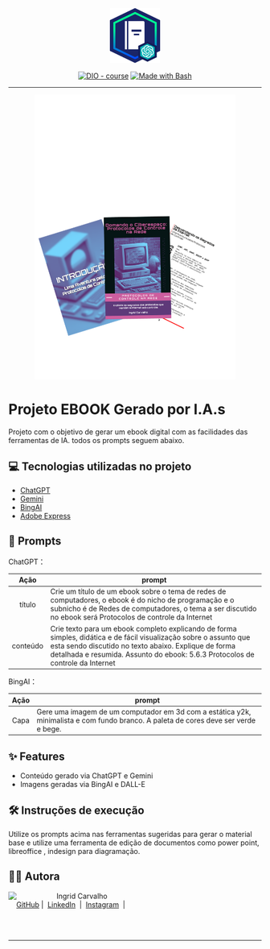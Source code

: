 <p align="center">
    <img width="100" src="banner.png">
</p>


<p align="center">
<a href="https://dio.me/"><img src="https://img.shields.io/badge/DIO-Course-28DA77?logo=youtube" alt="DIO - course"></a>
<a href="https://www.gnu.org/software/bash/" title="Go to Bash homepage"><img src="https://img.shields.io/badge/Prompt-Project-blue?logo=gnu-bash&amp;logoColor=white" alt="Made with Bash"></a></p>

-------


<p align="center">
<img 
    src="divisória de página para novo capítulo.png"
    width="400"  
/>
</p>

# Projeto EBOOK Gerado por I.A.s



Projeto com o objetivo de gerar um ebook digital com as facilidades das ferramentas de IA. todos os prompts
seguem abaixo.


## 💻 Tecnologias utilizadas no projeto

- [ChatGPT](https://chat.openai.com/)
- [Gemini](https://gemini.google.com)
- [BingAI](https://www.bing.com/chat)
- [Adobe Express](https://new.express.adobe.com)

## 🧠 Prompts


ChatGPT：

|   Ação   | prompt                                                                                                                                                                                                                                                                         |
| :------: | ------------------------------------------------------------------------------------------------------------------------------------------------------------------------------------------------------------------------------------------------------------------------------ |
|  título  | Crie um título de um ebook sobre o tema de redes de computadores, o ebook é do nicho de programação e o subnicho é de Redes de computadores, o tema a ser discutido no ebook será Protocolos de controle da Internet                                                        |
| conteúdo | Crie texto para um ebook completo explicando de forma simples, didática e de fácil visualização sobre o assunto que esta sendo discutido no texto abaixo. Explique de forma detalhada e resumida. Assunto do ebook: 5.6.3 Protocolos de controle da Internet|


BingAI：

|  Ação  | prompt                                                                                 |
| :----: | -------------------------------------------------------------------------------------- |
| Capa | Gere uma imagem de um computador em 3d com a estática y2k, minimalista e com fundo branco. A paleta de cores deve ser verde e bege. |

## ✨ Features

- Conteúdo gerado via ChatGPT e Gemini
- Imagens geradas via BingAI e DALL-E

## 🛠️ Instruções de execução

Utilize os prompts acima nas ferramentas sugeridas para gerar o material base e utilize uma ferramenta de edição de documentos como power point, libreoffice , indesign para diagramação.

## 👨‍💻 Autora

<p>
    <img 
      align=left 
      margin=10 
      width=80 
      src="https://avatars.githubusercontent.com/u/109156207?v=4"
    />
    <p>&nbsp&nbsp&nbsp Ingrid Carvalho<br>
    &nbsp&nbsp&nbsp
    <a href="https://github.com/Ingridz25">
    GitHub</a>&nbsp;|&nbsp;
    <a href="https://www.linkedin.com/in/ingridccarvalho/">LinkedIn</a>
&nbsp;|&nbsp;
    <a href="">
    Instagram</a>
&nbsp;|&nbsp;</p>
</p>
<br/><br/>
<p>

---

